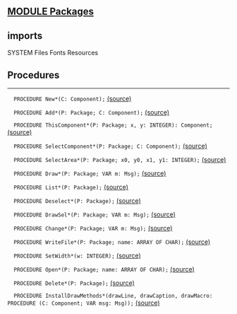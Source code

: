 
## [MODULE Packages](https://github.com/io-core/Mod/blob/main/Packages.Mod)

  ## imports
 SYSTEM Files Fonts Resources
## Procedures
---

`  PROCEDURE New*(C: Component);` [(source)](https://github.com/io-core/Mod/blob/main/Packages.Mod#L76)


`  PROCEDURE Add*(P: Package; C: Component);` [(source)](https://github.com/io-core/Mod/blob/main/Packages.Mod#L80)


`  PROCEDURE ThisComponent*(P: Package; x, y: INTEGER): Component;` [(source)](https://github.com/io-core/Mod/blob/main/Packages.Mod#L85)


`  PROCEDURE SelectComponent*(P: Package; C: Component);` [(source)](https://github.com/io-core/Mod/blob/main/Packages.Mod#L92)


`  PROCEDURE SelectArea*(P: Package; x0, y0, x1, y1: INTEGER);` [(source)](https://github.com/io-core/Mod/blob/main/Packages.Mod#L97)


`  PROCEDURE Draw*(P: Package; VAR m: Msg);` [(source)](https://github.com/io-core/Mod/blob/main/Packages.Mod#L111)


`  PROCEDURE List*(P: Package);` [(source)](https://github.com/io-core/Mod/blob/main/Packages.Mod#L118)


`  PROCEDURE Deselect*(P: Package);` [(source)](https://github.com/io-core/Mod/blob/main/Packages.Mod#L133)


`  PROCEDURE DrawSel*(P: Package; VAR m: Msg);` [(source)](https://github.com/io-core/Mod/blob/main/Packages.Mod#L139)


`  PROCEDURE Change*(P: Package; VAR m: Msg);` [(source)](https://github.com/io-core/Mod/blob/main/Packages.Mod#L148)


`  PROCEDURE WriteFile*(P: Package; name: ARRAY OF CHAR);` [(source)](https://github.com/io-core/Mod/blob/main/Packages.Mod#L159)


`  PROCEDURE SetWidth*(w: INTEGER);` [(source)](https://github.com/io-core/Mod/blob/main/Packages.Mod#L167)


`  PROCEDURE Open*(P: Package; name: ARRAY OF CHAR);` [(source)](https://github.com/io-core/Mod/blob/main/Packages.Mod#L172)


`  PROCEDURE Delete*(P: Package);` [(source)](https://github.com/io-core/Mod/blob/main/Packages.Mod#L189)


`  PROCEDURE InstallDrawMethods*(drawLine, drawCaption, drawMacro: PROCEDURE (C: Component; VAR msg: Msg));` [(source)](https://github.com/io-core/Mod/blob/main/Packages.Mod#L208)

